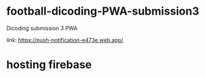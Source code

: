 # football-dicoding-PWA-submission3
Dicoding submission 3 PWA

link: https://push-notification-e473e.web.app/
# hosting firebase
